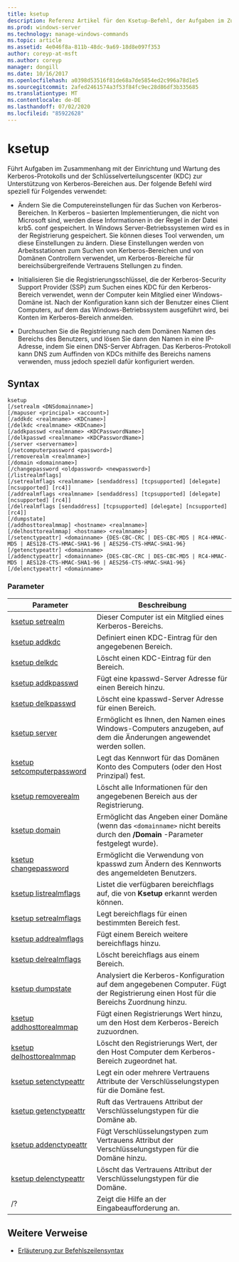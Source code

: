 ```yaml
---
title: ksetup
description: Referenz Artikel für den Ksetup-Befehl, der Aufgaben im Zusammenhang mit der Einrichtung und Wartung des Kerberos-Protokolls und der Schlüsselverteilungscenter (KDC) zur Unterstützung von Kerberos-Bereichen ausführt.
ms.prod: windows-server
ms.technology: manage-windows-commands
ms.topic: article
ms.assetid: 4e046f8a-811b-48dc-9a69-18d8e097f353
author: coreyp-at-msft
ms.author: coreyp
manager: dongill
ms.date: 10/16/2017
ms.openlocfilehash: a0398d53516f81de68a7de5854ed2c996a78d1e5
ms.sourcegitcommit: 2afed2461574a3f53f84fc9ec28d86df3b335685
ms.translationtype: MT
ms.contentlocale: de-DE
ms.lasthandoff: 07/02/2020
ms.locfileid: "85922628"
---
```

# <a name="ksetup"></a>ksetup

Führt Aufgaben im Zusammenhang mit der Einrichtung und Wartung des Kerberos-Protokolls und der Schlüsselverteilungscenter (KDC) zur Unterstützung von Kerberos-Bereichen aus. Der folgende Befehl wird speziell für Folgendes verwendet:

- Ändern Sie die Computereinstellungen für das Suchen von Kerberos-Bereichen. In Kerberos – basierten Implementierungen, die nicht von Microsoft sind, werden diese Informationen in der Regel in der Datei krb5. conf gespeichert. In Windows Server-Betriebssystemen wird es in der Registrierung gespeichert. Sie können dieses Tool verwenden, um diese Einstellungen zu ändern. Diese Einstellungen werden von Arbeitsstationen zum Suchen von Kerberos-Bereichen und von Domänen Controllern verwendet, um Kerberos-Bereiche für bereichsübergreifende Vertrauens Stellungen zu finden.

- Initialisieren Sie die Registrierungsschlüssel, die der Kerberos-Security Support Provider (SSP) zum Suchen eines KDC für den Kerberos-Bereich verwendet, wenn der Computer kein Mitglied einer Windows-Domäne ist. Nach der Konfiguration kann sich der Benutzer eines Client Computers, auf dem das Windows-Betriebssystem ausgeführt wird, bei Konten im Kerberos-Bereich anmelden.

- Durchsuchen Sie die Registrierung nach dem Domänen Namen des Bereichs des Benutzers, und lösen Sie dann den Namen in eine IP-Adresse, indem Sie einen DNS-Server Abfragen. Das Kerberos-Protokoll kann DNS zum Auffinden von KDCs mithilfe des Bereichs namens verwenden, muss jedoch speziell dafür konfiguriert werden.

## <a name="syntax"></a>Syntax

```
ksetup
[/setrealm <DNSdomainname>]
[/mapuser <principal> <account>]
[/addkdc <realmname> <KDCname>]
[/delkdc <realmname> <KDCname>]
[/addkpasswd <realmname> <KDCPasswordName>]
[/delkpasswd <realmname> <KDCPasswordName>]
[/server <servername>]
[/setcomputerpassword <password>]
[/removerealm <realmname>]
[/domain <domainname>]
[/changepassword <oldpassword> <newpassword>]
[/listrealmflags]
[/setrealmflags <realmname> [sendaddress] [tcpsupported] [delegate] [ncsupported] [rc4]]
[/addrealmflags <realmname> [sendaddress] [tcpsupported] [delegate] [ncsupported] [rc4]]
[/delrealmflags [sendaddress] [tcpsupported] [delegate] [ncsupported] [rc4]]
[/dumpstate]
[/addhosttorealmmap] <hostname> <realmname>]
[/delhosttorealmmap] <hostname> <realmname>]
[/setenctypeattr] <domainname> {DES-CBC-CRC | DES-CBC-MD5 | RC4-HMAC-MD5 | AES128-CTS-HMAC-SHA1-96 | AES256-CTS-HMAC-SHA1-96}
[/getenctypeattr] <domainname>
[/addenctypeattr] <domainname> {DES-CBC-CRC | DES-CBC-MD5 | RC4-HMAC-MD5 | AES128-CTS-HMAC-SHA1-96 | AES256-CTS-HMAC-SHA1-96}
[/delenctypeattr] <domainname>
```

### <a name="parameters"></a>Parameter

| Parameter | Beschreibung |
| --------- | ----------- |
| [ksetup setrealm](ksetup-setrealm.md) | Dieser Computer ist ein Mitglied eines Kerberos-Bereichs. |
| [ksetup addkdc](ksetup-addkdc.md) | Definiert einen KDC-Eintrag für den angegebenen Bereich. |
| [ksetup delkdc](ksetup-delkdc.md) | Löscht einen KDC-Eintrag für den Bereich. |
| [ksetup addkpasswd](ksetup-addkpasswd.md) | Fügt eine kpasswd-Server Adresse für einen Bereich hinzu. |
| [ksetup delkpasswd](ksetup-delkpasswd.md) | Löscht eine kpasswd-Server Adresse für einen Bereich. |
| [ksetup server](ksetup-server.md) | Ermöglicht es Ihnen, den Namen eines Windows-Computers anzugeben, auf dem die Änderungen angewendet werden sollen. |
| [ksetup setcomputerpassword](ksetup-setcomputerpassword.md) | Legt das Kennwort für das Domänen Konto des Computers (oder den Host Prinzipal) fest. |
| [ksetup removerealm](ksetup-removerealm.md) | Löscht alle Informationen für den angegebenen Bereich aus der Registrierung. |
| [ksetup domain](ksetup-domain.md) | Ermöglicht das Angeben einer Domäne (wenn das `<domainname>` nicht bereits durch den **/Domain** -Parameter festgelegt wurde). |
| [ksetup changepassword](ksetup-changepassword.md) | Ermöglicht die Verwendung von kpasswd zum Ändern des Kennworts des angemeldeten Benutzers. |
| [ksetup listrealmflags](ksetup-listrealmflags.md) | Listet die verfügbaren bereichflags auf, die von **Ksetup** erkannt werden können. |
| [ksetup setrealmflags](ksetup-setrealmflags.md) | Legt bereichflags für einen bestimmten Bereich fest. |
| [ksetup addrealmflags](ksetup-addrealmflags.md) | Fügt einem Bereich weitere bereichflags hinzu. |
| [ksetup delrealmflags](ksetup-delrealmflags.md) | Löscht bereichflags aus einem Bereich. |
| [ksetup dumpstate](ksetup-dumpstate.md) | Analysiert die Kerberos-Konfiguration auf dem angegebenen Computer. Fügt der Registrierung einen Host für die Bereichs Zuordnung hinzu. |
| [ksetup addhosttorealmmap](ksetup-addhosttorealmmap.md) | Fügt einen Registrierungs Wert hinzu, um den Host dem Kerberos-Bereich zuzuordnen. |
| [ksetup delhosttorealmmap](ksetup-delhosttorealmmap.md) | Löscht den Registrierungs Wert, der den Host Computer dem Kerberos-Bereich zugeordnet hat. |
| [ksetup setenctypeattr](ksetup-setenctypeattr.md) | Legt ein oder mehrere Vertrauens Attribute der Verschlüsselungstypen für die Domäne fest. |
| [ksetup getenctypeattr](ksetup-getenctypeattr.md) | Ruft das Vertrauens Attribut der Verschlüsselungstypen für die Domäne ab. |
| [ksetup addenctypeattr](ksetup-addenctypeattr.md) | Fügt Verschlüsselungstypen zum Vertrauens Attribut der Verschlüsselungstypen für die Domäne hinzu. |
| [ksetup delenctypeattr](ksetup-delenctypeattr.md) | Löscht das Vertrauens Attribut der Verschlüsselungstypen für die Domäne. |
| /? | Zeigt die Hilfe an der Eingabeaufforderung an. |

## <a name="additional-references"></a>Weitere Verweise

- [Erläuterung zur Befehlszeilensyntax](command-line-syntax-key.md)